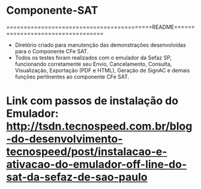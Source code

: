 # Componente-SAT
==========================================README==================================
- Diretório criado para manutenção das demonstrações desenvolvidas para o Componente CFe SAT.
- Todos os testes foram realizados com o emulador da Sefaz SP, funcionando corretamente seu 
 Envio, Cancelamento, Consulta, Visualização, Exportação (PDF e HTML), Geração de SignAC e 
 demais funções pertinentes ao componente CFe SAT.
 
 Link com passos de instalação do Emulador:
 http://tsdn.tecnospeed.com.br/blog-do-desenvolvimento-tecnospeed/post/instalacao-e-ativacao-do-emulador-off-line-do-sat-da-sefaz-de-sao-paulo
==================================================================================
